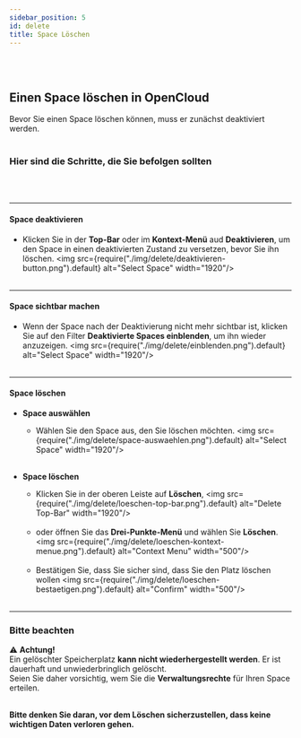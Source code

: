 ```yaml
---
sidebar_position: 5
id: delete
title: Space Löschen
---
```


<br/><br/>

## Einen Space löschen in OpenCloud

Bevor Sie einen Space löschen können, muss er zunächst deaktiviert werden. <br/><br/>

### Hier sind die Schritte, die Sie befolgen sollten

<br/><br/>

---

#### Space deaktivieren

- Klicken Sie in der **Top-Bar** oder im **Kontext-Menü** aud **Deaktivieren**, um den Space in einen deaktivierten
  Zustand zu versetzen, bevor Sie ihn löschen. <img src={require("./img/delete/deaktivieren-button.png").default}
  alt="Select Space" width="1920"/> <br/><br/>

---

#### Space sichtbar machen

- Wenn der Space nach der Deaktivierung nicht mehr sichtbar ist, klicken Sie auf den Filter **Deaktivierte Spaces
  einblenden**, um ihn wieder anzuzeigen. <img src={require("./img/delete/einblenden.png").default} alt="Select Space"
  width="1920"/> <br/><br/>

---

#### Space löschen

- **Space auswählen**
  - Wählen Sie den Space aus, den Sie löschen möchten. <img src={require("./img/delete/space-auswaehlen.png").default}
    alt="Select Space" width="1920"/> <br/><br/>

- **Space löschen**
  - Klicken Sie in der oberen Leiste auf **Löschen**, <img src={require("./img/delete/loeschen-top-bar.png").default}
    alt="Delete Top-Bar" width="1920"/> <br/><br/>
  - oder öffnen Sie das **Drei-Punkte-Menü** und wählen Sie **Löschen**. <img
    src={require("./img/delete/loeschen-kontext-menue.png").default} alt="Context Menu" width="500"/> <br/><br/>
  - Bestätigen Sie, dass Sie sicher sind, dass Sie den Platz löschen wollen <img
    src={require("./img/delete/loeschen-bestaetigen.png").default} alt="Confirm" width="500"/> <br/><br/>

---

### Bitte beachten

⚠️ **Achtung!**  
Ein gelöschter Speicherplatz **kann nicht wiederhergestellt werden**. Er ist dauerhaft und unwiederbringlich gelöscht.  
Seien Sie daher vorsichtig, wem Sie die **Verwaltungsrechte** für Ihren Space erteilen. <br/><br/>

**Bitte denken Sie daran, vor dem Löschen sicherzustellen, dass keine wichtigen Daten verloren gehen.**
